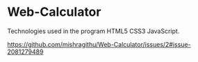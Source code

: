 # Web-Calculator



Technologies used in the program
HTML5
CSS3
JavaScript.

  https://github.com/mishragithu/Web-Calculator/issues/2#issue-2081279489
